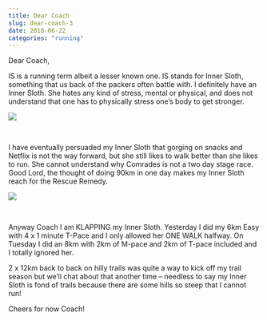 ```yaml
---
title: Dear Coach
slug: dear-coach-3
date: 2018-06-22
categories: "running"
---
```


<p class="p1"><span class="s1">Dear Coach,</span></p>
<p class="p1"><span class="s1">IS is a running term albeit a lesser known one. IS stands for Inner Sloth, something that us back of the packers often battle with. I definitely have an Inner Sloth. She hates any kind of stress, mental or physical, and does not understand that one has to physically stress one’s body to get stronger.</span></p>
<p><img src="https://res.cloudinary.com/dy6grlu8z/image/upload/v1558841588/byahuneaj7pcpbawfdd1.jpg"/></p>
<p> </p>
<p class="p1"><span class="s1">I have eventually persuaded my Inner Sloth that gorging on snacks and Netflix is not the way forward, but she still likes to walk better than she likes to run. She cannot understand why Comrades is not a two day stage race. Good Lord, the thought of doing 90km in one day makes my Inner Sloth reach for the Rescue Remedy.</span></p>
<p><img src="https://res.cloudinary.com/dy6grlu8z/image/upload/v1558841588/yf8jrsd7t1uijrdkj3ie.jpg"/></p>
<p> </p>
<p class="p1"><span class="s1">Anyway Coach I am KLAPPING my Inner Sloth. Yesterday I did my 6km Easy with 4 x 1 minute T-Pace and I only allowed her ONE WALK halfway. On Tuesday I did an 8km with 2km of M-pace and 2km of T-pace included and I totally ignored her. </span></p>
<p class="p1"><span class="s1">2 x 12km back to back on hilly trails was quite a way to kick off my trail season but we’ll chat about that another time – needless to say my Inner Sloth is fond of trails because there are some hills so steep that I cannot run!</span></p>
<p class="p1"><span class="s1">Cheers for now Coach!</span></p>







